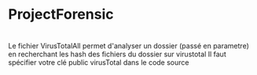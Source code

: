 # ProjectForensic
#
Le fichier VirusTotalAll permet d'analyser un dossier (passé en parametre) en recherchant les hash des fichiers du dossier sur virustotal
Il faut spécifier votre clé public virusTotal dans le code source
